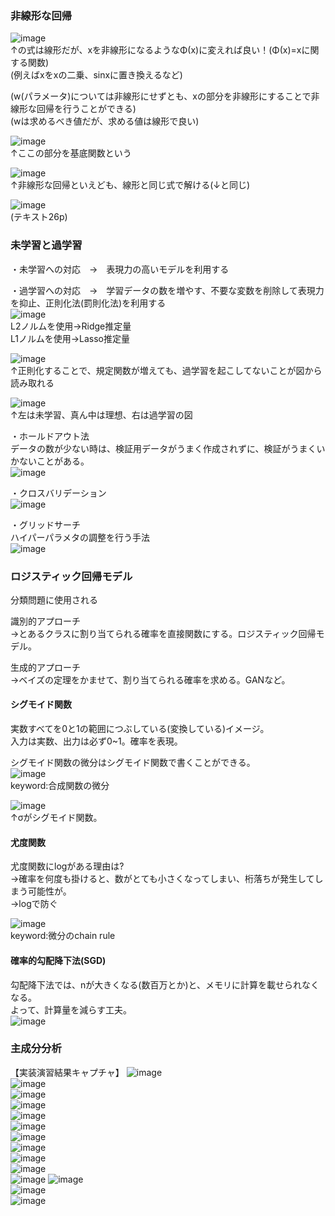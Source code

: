 ### 非線形な回帰

![image](https://user-images.githubusercontent.com/20613753/138592145-04aa7083-e1e0-4a44-8792-04ffb5d6b39a.png)  
↑の式は線形だが、xを非線形になるようなΦ(x)に変えれば良い！(Φ(x)=xに関する関数)  
(例えばxをxの二乗、sinxに置き換えるなど)  
  
(w(パラメータ)については非線形にせずとも、xの部分を非線形にすることで非線形な回帰を行うことができる)  
(wは求めるべき値だが、求める値は線形で良い)  
  
![image](https://user-images.githubusercontent.com/20613753/138592296-f9e1779c-c505-422d-9b21-875a848b2c1b.png)  
↑ここの部分を基底関数という  

![image](https://user-images.githubusercontent.com/20613753/138592578-49fcc078-5973-4261-82e3-ea79ba5fd702.png)  
↑非線形な回帰といえども、線形と同じ式で解ける(↓と同じ)  

![image](https://user-images.githubusercontent.com/20613753/138592601-54c1cc78-c1af-4421-8363-106dc9da2bfa.png)  
(テキスト26p)  

### 未学習と過学習
・未学習への対応　→　表現力の高いモデルを利用する

・過学習への対応　→　学習データの数を増やす、不要な変数を削除して表現力を抑止、正則化法(罰則化法)を利用する  
![image](https://user-images.githubusercontent.com/20613753/138594776-5e30e0f6-0af9-48b1-ba92-7d0e8ebcea91.png)  
L2ノルムを使用→Ridge推定量  
L1ノルムを使用→Lasso推定量  
  
![image](https://user-images.githubusercontent.com/20613753/138594668-e7d34265-ee1d-455a-ac6c-5b0ad04caf1a.png)  
↑正則化することで、規定関数が増えても、過学習を起こしてないことが図から読み取れる  
  
![image](https://user-images.githubusercontent.com/20613753/138594877-c3c2d188-eeef-4189-b4c9-87dee58c0b5e.png)  
↑左は未学習、真ん中は理想、右は過学習の図  
  
・ホールドアウト法  
データの数が少ない時は、検証用データがうまく作成されずに、検証がうまくいかないことがある。  
![image](https://user-images.githubusercontent.com/20613753/138595068-f523d31b-740d-4b83-a30d-a0f2f8a39b3c.png)  
  
・クロスバリデーション  
![image](https://user-images.githubusercontent.com/20613753/138595093-c15cc2cd-3312-4add-bc33-2b63474be1ed.png)  
  
・グリッドサーチ  
ハイパーパラメタの調整を行う手法  
![image](https://user-images.githubusercontent.com/20613753/138595134-d2645681-e587-4baf-993b-b8909a0ec644.png)  
  
### ロジスティック回帰モデル
分類問題に使用される  
  
識別的アプローチ  
→とあるクラスに割り当てられる確率を直接関数にする。ロジスティック回帰モデル。 
  
生成的アプローチ  
→ベイズの定理をかませて、割り当てられる確率を求める。GANなど。  

#### シグモイド関数
実数すべてを0と1の範囲につぶしている(変換している)イメージ。  
入力は実数、出力は必ず0~1。確率を表現。  
  
シグモイド関数の微分はシグモイド関数で書くことができる。  
![image](https://user-images.githubusercontent.com/20613753/138695424-c264029f-dee3-44b0-ab1c-5e21654c3398.png)  
keyword:合成関数の微分  

![image](https://user-images.githubusercontent.com/20613753/138695866-66c5dbe0-982b-445e-a93f-2e65a65cdc26.png)  
↑σがシグモイド関数。  

#### 尤度関数
尤度関数にlogがある理由は?  
→確率を何度も掛けると、数がとても小さくなってしまい、桁落ちが発生してしまう可能性が。  
→logで防ぐ  
  
![image](https://user-images.githubusercontent.com/20613753/138698225-d944eb88-bfe3-4d04-a1cb-bb2eeb3886a7.png)  
keyword:微分のchain rule

#### 確率的勾配降下法(SGD)
勾配降下法では、nが大きくなる(数百万とか)と、メモリに計算を載せられなくなる。  
よって、計算量を減らす工夫。  
![image](https://user-images.githubusercontent.com/20613753/138699011-17707a7f-09ed-4f49-8256-8be93534c2ae.png)  


### 主成分分析



【実装演習結果キャプチャ】
![image](https://user-images.githubusercontent.com/20613753/138870572-8566f13e-1a97-44e5-bc43-111c15cee661.png)  
![image](https://user-images.githubusercontent.com/20613753/138870634-7cc34b9a-b3d4-4122-abc8-f49c16f9b92c.png)  
![image](https://user-images.githubusercontent.com/20613753/138870664-e2c35516-5d46-43f7-aace-5265f423e7fb.png)  
![image](https://user-images.githubusercontent.com/20613753/138870740-0327dfef-eb95-4dae-9ef1-447b8c320a5e.png)  
![image](https://user-images.githubusercontent.com/20613753/138870768-b2d2aeea-df1c-4ed6-88c7-c8d9267cfbd5.png)  
![image](https://user-images.githubusercontent.com/20613753/138870802-4674b2d1-6fbd-4453-aaf1-68c58a075023.png)  
![image](https://user-images.githubusercontent.com/20613753/138870862-ea866fad-93b0-49bd-a722-4d5e29ccba85.png)  
![image](https://user-images.githubusercontent.com/20613753/138870898-88682e67-1a75-4b1c-b03f-30622bb51c75.png)  
![image](https://user-images.githubusercontent.com/20613753/138870943-2be2b4b7-111b-4821-ab3d-b2f7c918ffe6.png)  
![image](https://user-images.githubusercontent.com/20613753/138871098-efa2719b-0026-4786-87f1-1321e1039e10.png)  
![image](https://user-images.githubusercontent.com/20613753/138871135-31de0a4c-b2ee-48d8-b74d-a0e0c4284c0a.png)
![image](https://user-images.githubusercontent.com/20613753/138871151-725615d0-6cb7-40e2-a894-67cfcbf89961.png)  
![image](https://user-images.githubusercontent.com/20613753/138871175-7390efcf-5d89-4eae-a465-96b5e8ca214f.png)  
![image](https://user-images.githubusercontent.com/20613753/138871199-c37e4ab1-be9c-413f-9d4f-903f9b522016.png)  

